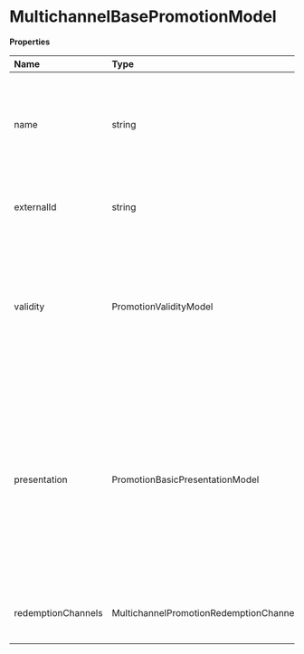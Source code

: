 # MultichannelBasePromotionModel

**Properties**

| Name               | Type                                          | Required | Description                                                                                                                                                                                                                             |
| :----------------- | :-------------------------------------------- | :------- | :-------------------------------------------------------------------------------------------------------------------------------------------------------------------------------------------------------------------------------------- |
| name               | string                                        | ✅       | Name of promtion. Following field is required and don't allows to be left out or set to null or empty string                                                                                                                            |
| externalId         | string                                        | ❌       | External id generated from system outside of Voyado                                                                                                                                                                                     |
| validity           | PromotionValidityModel                        | ❌       | Following class holds the duration information for a promotion. The this object uses to set and get the duration of a promotion.                                                                                                        |
| presentation       | PromotionBasicPresentationModel               | ❌       | Following object is for get/set the presentational side of the promotion. This data uses to displey in different kind of views, for an example in Email messages etc. This fields populates the "Presentation" section in the admin UI. |
| redemptionChannels | MultichannelPromotionRedemptionChannelModel[] | ❌       | Redemption channels Valid channels: POS, ECOM and OTHER                                                                                                                                                                                 |
